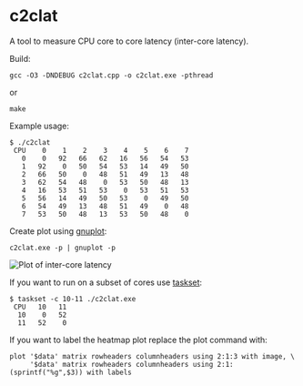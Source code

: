 # c2clat

A tool to measure CPU core to core latency (inter-core latency).

Build:

```console
gcc -O3 -DNDEBUG c2clat.cpp -o c2clat.exe -pthread
```

or
```console
make
```

Example usage:

```console
$ ./c2clat 
 CPU    0    1    2    3    4    5    6    7
   0    0   92   66   62   16   56   54   53
   1   92    0   50   54   53   14   49   50
   2   66   50    0   48   51   49   13   48
   3   62   54   48    0   53   50   48   13
   4   16   53   51   53    0   53   51   53
   5   56   14   49   50   53    0   49   50
   6   54   49   13   48   51   49    0   48
   7   53   50   48   13   53   50   48    0
```

Create plot using [gnuplot](http://gnuplot.sourceforge.net/):

```console
c2clat.exe -p | gnuplot -p
```

![Plot of inter-core latency](https://github.com/rigtorp/c2clat/blob/master/c2clat.png)

If you want to run on a subset of cores use [taskset](https://www.man7.org/linux/man-pages/man1/taskset.1.html):

```console
$ taskset -c 10-11 ./c2clat.exe
 CPU   10   11
  10    0   52
  11   52    0
```

If you want to label the heatmap plot replace the plot command with:

```gnuplot
plot '$data' matrix rowheaders columnheaders using 2:1:3 with image, \
     '$data' matrix rowheaders columnheaders using 2:1:(sprintf("%g",$3)) with labels
```
